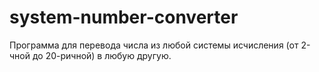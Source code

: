 # system-number-converter
Программа для перевода числа из любой системы исчисления (от 2-чной до 20-ричной) в любую другую.
